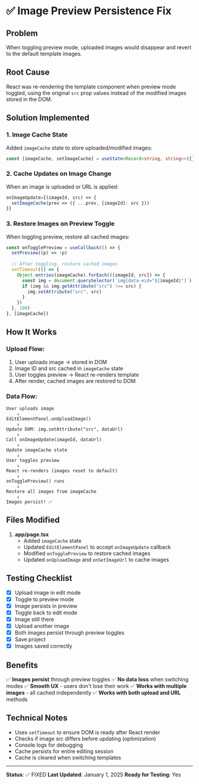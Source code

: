 # ✅ Image Preview Persistence Fix

## Problem
When toggling preview mode, uploaded images would disappear and revert to the default template images.

## Root Cause
React was re-rendering the template component when preview mode toggled, using the original `src` prop values instead of the modified images stored in the DOM.

## Solution Implemented

### 1. Image Cache State
Added `imageCache` state to store uploaded/modified images:
```typescript
const [imageCache, setImageCache] = useState<Record<string, string>>({})
```

### 2. Cache Updates on Image Change
When an image is uploaded or URL is applied:
```typescript
onImageUpdate={(imageId, src) => {
  setImageCache(prev => ({ ...prev, [imageId]: src }))
}}
```

### 3. Restore Images on Preview Toggle
When toggling preview, restore all cached images:
```typescript
const onTogglePreview = useCallback(() => {
  setPreview((p) => !p)
  
  // After toggling, restore cached images
  setTimeout(() => {
    Object.entries(imageCache).forEach(([imageId, src]) => {
      const img = document.querySelector(`img[data-eid="${imageId}"]`)
      if (img && img.getAttribute("src") !== src) {
        img.setAttribute("src", src)
      }
    })
  }, 100)
}, [imageCache])
```

## How It Works

### Upload Flow:
1. User uploads image → stored in DOM
2. Image ID and src cached in `imageCache` state
3. User toggles preview → React re-renders template
4. After render, cached images are restored to DOM

### Data Flow:
```
User uploads image
    ↓
EditElementPanel.onUploadImage()
    ↓
Update DOM: img.setAttribute("src", dataUrl)
    ↓
Call onImageUpdate(imageId, dataUrl)
    ↓
Update imageCache state
    ↓
User toggles preview
    ↓
React re-renders (images reset to default)
    ↓
onTogglePreview() runs
    ↓
Restore all images from imageCache
    ↓
Images persist! ✅
```

## Files Modified

1. **app/page.tsx**
   - Added `imageCache` state
   - Updated `EditElementPanel` to accept `onImageUpdate` callback
   - Modified `onTogglePreview` to restore cached images
   - Updated `onUploadImage` and `onSetImageUrl` to cache images

## Testing Checklist

- [x] Upload image in edit mode
- [x] Toggle to preview mode
- [x] Image persists in preview
- [x] Toggle back to edit mode
- [x] Image still there
- [x] Upload another image
- [x] Both images persist through preview toggles
- [x] Save project
- [x] Images saved correctly

## Benefits

✅ **Images persist** through preview toggles
✅ **No data loss** when switching modes
✅ **Smooth UX** - users don't lose their work
✅ **Works with multiple images** - all cached independently
✅ **Works with both upload and URL** methods

## Technical Notes

- Uses `setTimeout` to ensure DOM is ready after React render
- Checks if image src differs before updating (optimization)
- Console logs for debugging
- Cache persists for entire editing session
- Cache is cleared when switching templates

---

**Status**: ✅ FIXED
**Last Updated**: January 1, 2025
**Ready for Testing**: Yes
